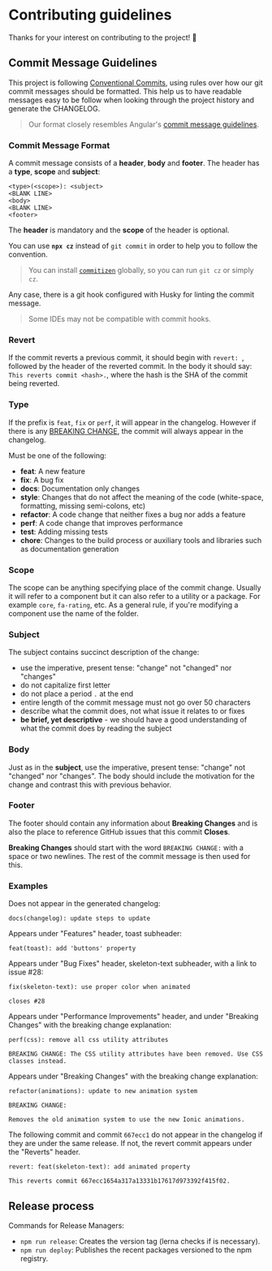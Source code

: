 # Contributing guidelines

Thanks for your interest on contributing to the project! :tada:

## Commit Message Guidelines

This project is following [Conventional Commits](https://www.conventionalcommits.org/en/v1.0.0/), using rules over how our git commit messages should be formatted. This help us to have readable messages easy to be follow when looking through the project history and generate the CHANGELOG.

> Our format closely resembles Angular's [commit message guidelines](https://github.com/angular/angular/blob/master/CONTRIBUTING.md#commit).

### Commit Message Format

A commit message consists of a **header**, **body** and **footer**. The header has a **type**, **scope** and **subject**:

```
<type>(<scope>): <subject>
<BLANK LINE>
<body>
<BLANK LINE>
<footer>
```

The **header** is mandatory and the **scope** of the header is optional.

You can use **`npx cz`** instead of `git commit` in order to help you to follow the convention.

> You can install [`commitizen`](https://github.com/commitizen/cz-cli#installing-the-command-line-tool) globally, so you can run `git cz` or simply `cz`.

Any case, there is a git hook configured with Husky for linting the commit message.

> Some IDEs may not be compatible with commit hooks.

### Revert

If the commit reverts a previous commit, it should begin with `revert: `, followed by the header of the reverted commit. In the body it should say: `This reverts commit <hash>.`, where the hash is the SHA of the commit being reverted.

### Type

If the prefix is `feat`, `fix` or `perf`, it will appear in the changelog. However if there is any [BREAKING CHANGE](#footer), the commit will always appear in the changelog.

Must be one of the following:

- **feat**: A new feature
- **fix**: A bug fix
- **docs**: Documentation only changes
- **style**: Changes that do not affect the meaning of the code (white-space, formatting, missing semi-colons, etc)
- **refactor**: A code change that neither fixes a bug nor adds a feature
- **perf**: A code change that improves performance
- **test**: Adding missing tests
- **chore**: Changes to the build process or auxiliary tools and libraries such as documentation generation

### Scope

The scope can be anything specifying place of the commit change. Usually it will refer to a component but it can also refer to a utility or a package. For example `core`, `fa-rating`, etc. As a general rule, if you're modifying a component use the name of the folder.

### Subject

The subject contains succinct description of the change:

- use the imperative, present tense: "change" not "changed" nor "changes"
- do not capitalize first letter
- do not place a period `.` at the end
- entire length of the commit message must not go over 50 characters
- describe what the commit does, not what issue it relates to or fixes
- **be brief, yet descriptive** - we should have a good understanding of what the commit does by reading the subject

### Body

Just as in the **subject**, use the imperative, present tense: "change" not "changed" nor "changes".
The body should include the motivation for the change and contrast this with previous behavior.

### Footer

The footer should contain any information about **Breaking Changes** and is also the place to
reference GitHub issues that this commit **Closes**.

**Breaking Changes** should start with the word `BREAKING CHANGE:` with a space or two newlines. The rest of the commit message is then used for this.

### Examples

Does not appear in the generated changelog:

```
docs(changelog): update steps to update
```

Appears under "Features" header, toast subheader:

```
feat(toast): add 'buttons' property
```

Appears under "Bug Fixes" header, skeleton-text subheader, with a link to issue #28:

```
fix(skeleton-text): use proper color when animated

closes #28
```

Appears under "Performance Improvements" header, and under "Breaking Changes" with the breaking change explanation:

```
perf(css): remove all css utility attributes

BREAKING CHANGE: The CSS utility attributes have been removed. Use CSS classes instead.
```

Appears under "Breaking Changes" with the breaking change explanation:

```
refactor(animations): update to new animation system

BREAKING CHANGE:

Removes the old animation system to use the new Ionic animations.
```

The following commit and commit `667ecc1` do not appear in the changelog if they are under the same release. If not, the revert commit appears under the "Reverts" header.

```
revert: feat(skeleton-text): add animated property

This reverts commit 667ecc1654a317a13331b17617d973392f415f02.
```

## Release process

Commands for Release Managers:

- `npm run release`: Creates the version tag (lerna checks if is necessary).
- `npm run deploy`: Publishes the recent packages versioned to the npm registry.
